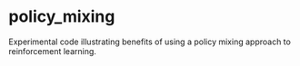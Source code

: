 # policy_mixing
Experimental code illustrating benefits of using a policy mixing approach to reinforcement learning.
